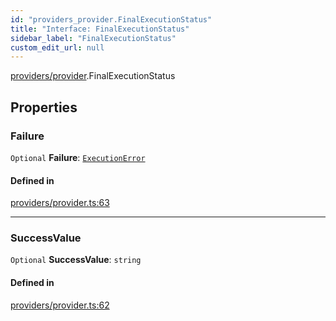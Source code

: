 ```yaml
---
id: "providers_provider.FinalExecutionStatus"
title: "Interface: FinalExecutionStatus"
sidebar_label: "FinalExecutionStatus"
custom_edit_url: null
---
```


[providers/provider](../modules/providers_provider.md).FinalExecutionStatus

## Properties

### Failure

 `Optional` **Failure**: [`ExecutionError`](providers_provider.ExecutionError.md)

#### Defined in

[providers/provider.ts:63](https://github.com/near/near-api-js/blob/ef6d7fbf/packages/near-api-js/src/providers/provider.ts#L63)

___

### SuccessValue

 `Optional` **SuccessValue**: `string`

#### Defined in

[providers/provider.ts:62](https://github.com/near/near-api-js/blob/ef6d7fbf/packages/near-api-js/src/providers/provider.ts#L62)
